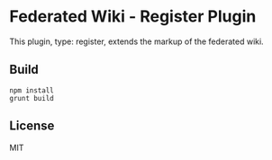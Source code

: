 # Federated Wiki - Register Plugin

This plugin, type: register, extends the markup of the federated wiki.

## Build

    npm install
    grunt build

## License

MIT

